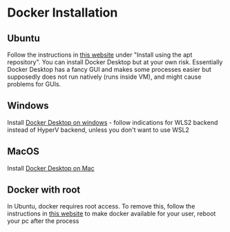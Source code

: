 # Docker Installation

## Ubuntu

Follow the instructions in [this website](https://docs.docker.com/engine/install/ubuntu/#install-using-the-repository) under "Install using the apt repository". 
You can install Docker Desktop but at your own risk. Essentially Docker Desktop has a fancy GUI and makes some processes easier but supposedly does not run natively (runs inside VM), and might cause problems
for GUIs.

## Windows

Install [Docker Desktop on windows](https://docs.docker.com/desktop/install/windows-install/) - follow indications for WLS2 backend instead of HyperV backend, unless you don't want to use WSL2

## MacOS

Install [Docker Desktop on Mac](https://docs.docker.com/desktop/install/mac-install/)

## Docker with root

In Ubuntu, docker requires root access. To remove this, follow the instructions in [this website](https://docs.docker.com/engine/install/linux-postinstall/) to make docker available for your user, reboot your pc after the process
